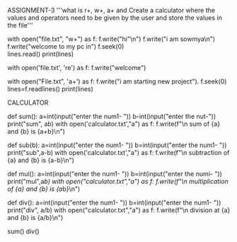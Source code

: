 ASSIGNMENT-3 
'''what is r+, w+, a+ and Create a calculator where the values and operators need to be given by the user and store the values in the file''' 

with open("file.txt", "w+") as f:
 f.write("hi"\n")
 f.write("i am sowmya\n")
 f.write("welcome to my pc in")
 f.seek(0)        
 lines.read() 
 print(lines)

with open('file.txt', 're') as f:
 f.write("welcome")

with open("File.txt", 'a+') as f:
 f.write("i am starting new project").
 f.seek(0)
 lines=f.readlines() 
 print(lines)


CALCULATOR

def sum():
 a=int(input("enter the num1- "))
 b-int(input("enter the nut-"))
 print("sum", ab) 
 with open('calculator.txt',"a") as f:
   f.write(f"\n sum of {a} and {b} is {a+b}\n")

def sub(b):
  a=int(input("enter the num1- "))
  b=int(input("enter the num1- "))
  print("sub",a-b)
  with open('calculator.txt',"a") as f:
   f.write(f"\n subtraction of {a} and {b} is {a-b}\n")
         
def mul():
 a=int(input("enter the num1- ")) 
 b=int(input("enter the numi- "))
 print("mul",a*b)
 with open("calculator.txt","a") as f:
   f.write(f"\n multiplication of {a} and {b} is {a*b}\n")

def div():
 a=int(input("enter the num1- "))
 b=int(input("enter the num1- "))
 print("div", a/b)
 with open("calculator.txt","a") as f:
  f.write(f"\n division at {a} and {b} is {a/b}\n")
         
sum()
div()
